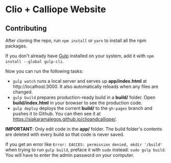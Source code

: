 # Clio + Calliope Website

## Contributing

After cloning the repo, run `npm install` or `yarn` to install all the npm packages.

If you don't already have [Gulp](https://github.com/gulpjs/gulp/blob/master/docs/getting-started.md#getting-started) installed on your system, add it with `npm install --global gulp-cli`.

Now you can run the following tasks:

- `gulp watch` runs a local server and serves up **app/index.html** at http://localhost:3000. It also automatically reloads when any files are changed.
- `gulp build` prepares production-ready build in a **build/** folder. Open **build/index.html** in your browser to see the production code.
- `gulp deploy` deploys the current **build/** to the `gh-pages` branch and pushes it to Github. You can then see it at https://siakaramalegos.github.io/clioandcalliope/.

**IMPORTANT**: Only edit code in the **app/** folder. The build folder's contents are deleted with every build so that code is never saved.

If you get an error like `Error: EACCES: permission denied, mkdir '/build'` when trying to run `gulp build`, preface it with `sudo` instead: `sudo gulp build`. You will have to enter the admin password on your computer.
